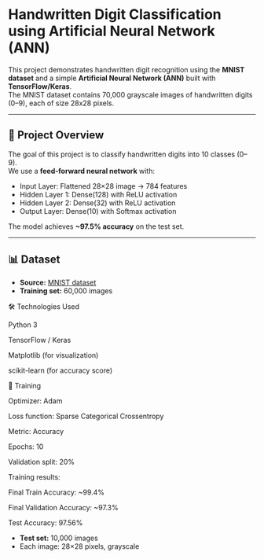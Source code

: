 # Handwritten Digit Classification using Artificial Neural Network (ANN)

This project demonstrates handwritten digit recognition using the **MNIST dataset** and a simple **Artificial Neural Network (ANN)** built with **TensorFlow/Keras**.  
The MNIST dataset contains 70,000 grayscale images of handwritten digits (0–9), each of size 28x28 pixels.

---

## 📌 Project Overview
The goal of this project is to classify handwritten digits into 10 classes (0–9).  
We use a **feed-forward neural network** with:
- Input Layer: Flattened 28×28 image → 784 features
- Hidden Layer 1: Dense(128) with ReLU activation
- Hidden Layer 2: Dense(32) with ReLU activation
- Output Layer: Dense(10) with Softmax activation

The model achieves **~97.5% accuracy** on the test set.

---

## 📊 Dataset
- **Source:** [MNIST dataset](http://yann.lecun.com/exdb/mnist/)
- **Training set:** 60,000 images

🛠️ Technologies Used

Python 3

TensorFlow / Keras

Matplotlib (for visualization)

scikit-learn (for accuracy score)


🚀 Training

Optimizer: Adam

Loss function: Sparse Categorical Crossentropy

Metric: Accuracy

Epochs: 10

Validation split: 20%


Training results:

Final Train Accuracy: ~99.4%

Final Validation Accuracy: ~97.3%

Test Accuracy: 97.56%
- **Test set:** 10,000 images
- Each image: 28×28 pixels, grayscale
